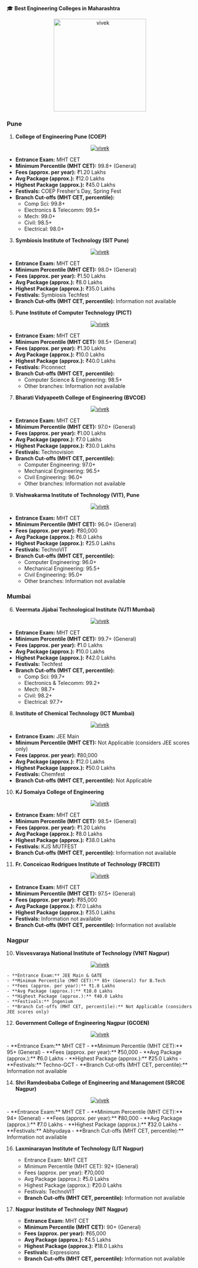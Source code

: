 🎓 **Best Engineering Colleges in Maharashtra**
 <p align="center">
   <a href="https://github.com/AryanVBw">
<img src="https://raw.githubusercontent.com/AryanVBW/LinuxDroid/main/LinuxDroid/Arrow/1024arow2.png" height="250" alt="vivek"></a></p>

### Pune
1. **College of Engineering Pune (COEP)**
<p align="center">
   <a href="https://github.com/AryanVBw">
<img src="https://raw.githubusercontent.com/AryanVBW/Best-colleges-in-Maharashtra/main/Photos/coep.jpeg" height="" alt="vivek"></a></p>

   - **Entrance Exam:** MHT CET
   - **Minimum Percentile (MHT CET):** 99.8+ (General)
   - **Fees (approx. per year):** ₹1.20 Lakhs
   - **Avg Package (approx.):** ₹12.0 Lakhs
   - **Highest Package (approx.):** ₹45.0 Lakhs
   - **Festivals:** COEP Fresher's Day, Spring Fest
   - **Branch Cut-offs (MHT CET, percentile):**
     - Comp Sci: 99.8+
     - Electronics & Telecomm: 99.5+
     - Mech: 99.0+
     - Civil: 98.5+
     - Electrical: 98.0+

3. **Symbiosis Institute of Technology (SIT Pune)**
<p align="center">
   <a href="https://github.com/AryanVBw">
<img src="https://raw.githubusercontent.com/AryanVBW/Best-colleges-in-Maharashtra/main/Photos/sit.jpeg" height="" alt="vivek"></a></p>

   - **Entrance Exam:** MHT CET
   - **Minimum Percentile (MHT CET):** 98.0+ (General)
   - **Fees (approx. per year):** ₹1.50 Lakhs
   - **Avg Package (approx.):** ₹8.0 Lakhs
   - **Highest Package (approx.):** ₹35.0 Lakhs
   - **Festivals:** Symbiosis Techfest
   - **Branch Cut-offs (MHT CET, percentile):** Information not available

5. **Pune Institute of Computer Technology (PICT)**
<p align="center">
   <a href="https://github.com/AryanVBw">
<img src="https://raw.githubusercontent.com/AryanVBW/Best-colleges-in-Maharashtra/main/Photos/pict.jpeg" height="" alt="vivek"></a></p>

   - **Entrance Exam:** MHT CET
   - **Minimum Percentile (MHT CET):** 98.5+ (General)
   - **Fees (approx. per year):** ₹1.30 Lakhs
   - **Avg Package (approx.):** ₹10.0 Lakhs
   - **Highest Package (approx.):** ₹40.0 Lakhs
   - **Festivals:** Piconnect
   - **Branch Cut-offs (MHT CET, percentile):**
     - Computer Science & Engineering: 98.5+
     - Other branches: Information not available

7. **Bharati Vidyapeeth College of Engineering (BVCOE)**
<p align="center">
   <a href="https://github.com/AryanVBw">
<img src="https://raw.githubusercontent.com/AryanVBW/Best-colleges-in-Maharashtra/main/Photos/bvcoe.jpeg" height="" alt="vivek"></a></p>

   - **Entrance Exam:** MHT CET
   - **Minimum Percentile (MHT CET):** 97.0+ (General)
   - **Fees (approx. per year):** ₹1.00 Lakhs
   - **Avg Package (approx.):** ₹7.0 Lakhs
   - **Highest Package (approx.):** ₹30.0 Lakhs
   - **Festivals:** Technovision
   - **Branch Cut-offs (MHT CET, percentile):**
     - Computer Engineering: 97.0+
     - Mechanical Engineering: 96.5+
     - Civil Engineering: 96.0+
     - Other branches: Information not available

9. **Vishwakarma Institute of Technology (VIT), Pune**
<p align="center">
   <a href="https://github.com/AryanVBw">
<img src="https://raw.githubusercontent.com/AryanVBW/Best-colleges-in-Maharashtra/main/Photos/vit.jpg" height="" alt="vivek"></a></p>

   - **Entrance Exam:** MHT CET
   - **Minimum Percentile (MHT CET):** 96.0+ (General)
   - **Fees (approx. per year):** ₹80,000
   - **Avg Package (approx.):** ₹6.0 Lakhs
   - **Highest Package (approx.):** ₹25.0 Lakhs
   - **Festivals:** TechnoVIT
   - **Branch Cut-offs (MHT CET, percentile):**
     - Computer Engineering: 96.0+
     - Mechanical Engineering: 95.5+
     - Civil Engineering: 95.0+
     - Other branches: Information not available

### Mumbai
6. **Veermata Jijabai Technological Institute (VJTI Mumbai)**
<p align="center">
   <a href="https://github.com/AryanVBw">
<img src="https://raw.githubusercontent.com/AryanVBW/Best-colleges-in-Maharashtra/main/Photos/vjti.jpeg" height="" alt="vivek"></a></p>

   - **Entrance Exam:** MHT CET
   - **Minimum Percentile (MHT CET):** 99.7+ (General)
   - **Fees (approx. per year):** ₹1.0 Lakhs
   - **Avg Package (approx.):** ₹10.0 Lakhs
   - **Highest Package (approx.):** ₹42.0 Lakhs
   - **Festivals:** Techfest
   - **Branch Cut-offs (MHT CET, percentile):**
     - Comp Sci: 99.7+
     - Electronics & Telecomm: 99.2+
     - Mech: 98.7+
     - Civil: 98.2+
     - Electrical: 97.7+

8. **Institute of Chemical Technology (ICT Mumbai)**
<p align="center">
   <a href="https://github.com/AryanVBw">
<img src="https://raw.githubusercontent.com/AryanVBW/Best-colleges-in-Maharashtra/main/Photos/ict.jpg" height="" alt="vivek"></a></p>

   - **Entrance Exam:** JEE Main
   - **Minimum Percentile (MHT CET):** Not Applicable (considers JEE scores only)
   - **Fees (approx. per year):** ₹80,000
   - **Avg Package (approx.):** ₹12.0 Lakhs
   - **Highest Package (approx.):** ₹50.0 Lakhs
   - **Festivals:** Chemfest
   - **Branch Cut-offs (MHT CET, percentile):** Not Applicable

10. **KJ Somaiya College of Engineering**
<p align="center">
   <a href="https://github.com/AryanVBw">
<img src="https://raw.githubusercontent.com/AryanVBW/Best-colleges-in-Maharashtra/main/Photos/kj.jpeg" height="" alt="vivek"></a></p>

   - **Entrance Exam:** MHT CET
   - **Minimum Percentile (MHT CET):** 98.5+ (General)
   - **Fees (approx. per year):** ₹1.20 Lakhs
   - **Avg Package (approx.):** ₹8.0 Lakhs
   - **Highest Package (approx.):** ₹38.0 Lakhs
   - **Festivals:** KJS MUTFEST
   - **Branch Cut-offs (MHT CET, percentile):** Information not available

11. **Fr. Conceicao Rodrigues Institute of Technology (FRCEIT)**
<p align="center">
   <a href="https://github.com/AryanVBw">
<img src="https://raw.githubusercontent.com/AryanVBW/Best-colleges-in-Maharashtra/main/Photos/frc.jpeg" height="" alt="vivek"></a></p>

   - **Entrance Exam:** MHT CET
   - **Minimum Percentile (MHT CET):** 97.5+ (General)
   - **Fees (approx. per year):** ₹85,000
   - **Avg Package (approx.):** ₹7.0 Lakhs
   - **Highest Package (approx.):** ₹35.0 Lakhs
   - **Festivals:** Information not available
   - **Branch Cut-offs (MHT CET, percentile):** Information not available

### Nagpur
10. **Visvesvaraya National Institute of Technology (VNIT Nagpur)**
 <p align="center">
   <a href="https://github.com/AryanVBw">
<img src="https://raw.githubusercontent.com/AryanVBW/Best-colleges-in-Maharashtra/main/Photos/vnit.jpeg" height="" alt="vivek"></a></p>

    - **Entrance Exam:** JEE Main & GATE
    - **Minimum Percentile (MHT CET):** 85+ (General) for B.Tech
    - **Fees (approx. per year):** ₹1.0 Lakhs
    - **Avg Package (approx.):** ₹10.0 Lakhs
    - **Highest Package (approx.):** ₹40.0 Lakhs
    - **Festivals:** Ingenium
    - **Branch Cut-offs (MHT CET, percentile):** Not Applicable (considers JEE scores only)

12. **Government College of Engineering Nagpur (GCOEN)**
 <p align="center">
   <a href="https://github.com/AryanVBw">
<img src="https://raw.githubusercontent.com/AryanVBW/Best-colleges-in-Maharashtra/main/Photos/gcoen.jpeg" height="" alt="vivek"></a></p>
    - **Entrance Exam:** MHT CET
    - **Minimum Percentile (MHT CET):** 95+ (General)
    - **Fees (approx. per year):** ₹50,000
    - **Avg Package (approx.):** ₹6.0 Lakhs
    - **Highest Package (approx.):** ₹25.0 Lakhs
    - **Festivals:** Techno-GCT
    - **Branch Cut-offs (MHT CET, percentile):** Information not available

14. **Shri Ramdeobaba College of Engineering and Management (SRCOE Nagpur)**
<p align="center">
   <a href="https://github.com/AryanVBw">
<img src="https://raw.githubusercontent.com/AryanVBW/Best-colleges-in-Maharashtra/main/Photos/rcoem.jpeg" height="" alt="vivek"></a></p>
    - **Entrance Exam:** MHT CET
    - **Minimum Percentile (MHT CET):** 94+ (General)
    - **Fees (approx. per year):** ₹80,000
    - **Avg Package (approx.):** ₹7.0 Lakhs
    - **Highest Package (approx.):** ₹32.0 Lakhs
    - **Festivals:** Abhyudaya
    - **Branch Cut-offs (MHT CET, percentile):** Information not available

16. **Laxminarayan Institute of Technology (LIT Nagpur)**
    - Entrance Exam: MHT CET
    - Minimum Percentile (MHT CET): 92+ (General)
    - Fees (approx. per year): ₹70,000
    - Avg Package (approx.): ₹5.0 Lakhs
    - Highest Package (approx.): ₹20.0 Lakhs
    - Festivals: TechnoVIT
    - **Branch Cut-offs (MHT CET, percentile):** Information not available

17. **Nagpur Institute of Technology (NIT Nagpur)**
    - **Entrance Exam:** MHT CET
    - **Minimum Percentile (MHT CET):** 90+ (General)
    - **Fees (approx. per year):** ₹65,000
    - **Avg Package (approx.):** ₹4.5 Lakhs
    - **Highest Package (approx.):** ₹18.0 Lakhs
    - **Festivals:** Expressions
    - **Branch Cut-offs (MHT CET, percentile):** Information not available

